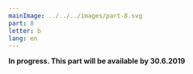 ```yaml
---
mainImage: ../../../images/part-8.svg
part: 8
letter: b
lang: en
---
```


<div class="content">
<b>In progress. This part will be available by 30.6.2019</b>
</div>
